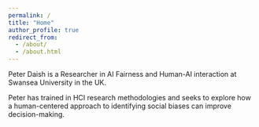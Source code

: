 ```yaml
---
permalink: /
title: "Home"
author_profile: true
redirect_from: 
  - /about/
  - /about.html
---
```


Peter Daish is a Researcher in AI Fairness and Human-AI interaction at Swansea University in the UK.

Peter has trained in HCI research methodologies and seeks to explore how a human-centered approach to identifying social biases can improve decision-making. 
